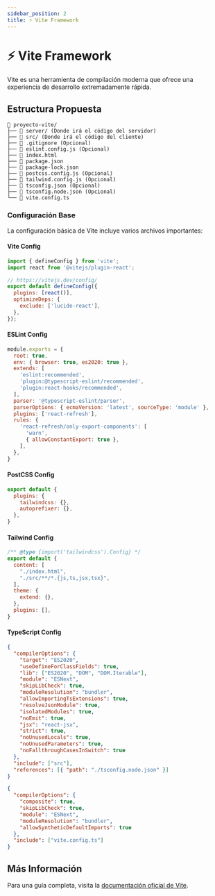 ```yaml
---
sidebar_position: 2
title: ⚡ Vite Framework
---
```


# ⚡ Vite Framework

Vite es una herramienta de compilación moderna que ofrece una experiencia de desarrollo extremadamente rápida.

## Estructura Propuesta

```
📁 proyecto-vite/
├── 📁 server/ (Donde irá el código del servidor)
├── 📁 src/ (Donde irá el código del cliente)
├── 📄 .gitignore (Opcional)
├── 📄 eslint.config.js (Opcional)
├── 📄 index.html
├── 📄 package.json
├── 📄 package-lock.json
├── 📄 postcss.config.js (Opcional)
├── 📄 tailwind.config.js (Opcional)
├── 📄 tsconfig.json (Opcional)
├── 📄 tsconfig.node.json (Opcional)
└── 📄 vite.config.ts
```

### Configuración Base

La configuración básica de Vite incluye varios archivos importantes:

#### Vite Config

```js title="vite.config.js"
import { defineConfig } from 'vite';
import react from '@vitejs/plugin-react';

// https://vitejs.dev/config/
export default defineConfig({
  plugins: [react()],
  optimizeDeps: {
    exclude: ['lucide-react'],
  },
});
```

#### ESLint Config

```js title="eslint.config.js"
module.exports = {
  root: true,
  env: { browser: true, es2020: true },
  extends: [
    'eslint:recommended',
    'plugin:@typescript-eslint/recommended',
    'plugin:react-hooks/recommended',
  ],
  parser: '@typescript-eslint/parser',
  parserOptions: { ecmaVersion: 'latest', sourceType: 'module' },
  plugins: ['react-refresh'],
  rules: {
    'react-refresh/only-export-components': [
      'warn',
      { allowConstantExport: true },
    ],
  },
}
```

#### PostCSS Config

```js title="postcss.config.js"
export default {
  plugins: {
    tailwindcss: {},
    autoprefixer: {},
  },
}
```

#### Tailwind Config

```js title="tailwind.config.js"
/** @type {import('tailwindcss').Config} */
export default {
  content: [
    "./index.html",
    "./src/**/*.{js,ts,jsx,tsx}",
  ],
  theme: {
    extend: {},
  },
  plugins: [],
}
```

#### TypeScript Config

```json title="tsconfig.json"
{
  "compilerOptions": {
    "target": "ES2020",
    "useDefineForClassFields": true,
    "lib": ["ES2020", "DOM", "DOM.Iterable"],
    "module": "ESNext",
    "skipLibCheck": true,
    "moduleResolution": "bundler",
    "allowImportingTsExtensions": true,
    "resolveJsonModule": true,
    "isolatedModules": true,
    "noEmit": true,
    "jsx": "react-jsx",
    "strict": true,
    "noUnusedLocals": true,
    "noUnusedParameters": true,
    "noFallthroughCasesInSwitch": true
  },
  "include": ["src"],
  "references": [{ "path": "./tsconfig.node.json" }]
}
```

```json title="tsconfig.node.json"
{
  "compilerOptions": {
    "composite": true,
    "skipLibCheck": true,
    "module": "ESNext",
    "moduleResolution": "bundler",
    "allowSyntheticDefaultImports": true
  },
  "include": ["vite.config.ts"]
}
```

## Más Información

Para una guía completa, visita la [documentación oficial de Vite](https://vitejs.dev).
